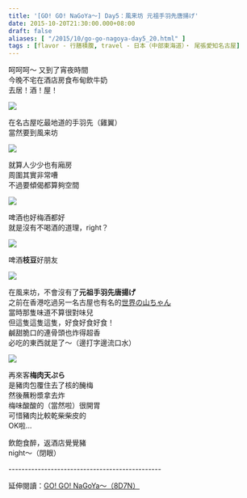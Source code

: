 ```yaml
---
title: '[GO! GO! NaGoYa～] Day5：風来坊 元祖手羽先唐揚げ'
date: 2015-10-20T21:30:00.000+08:00
draft: false
aliases: [ "/2015/10/go-go-nagoya-day5_20.html" ]
tags : [flavor - 行膳積腹, travel - 日本（中部東海道）・ 尾張愛知名古屋]
---
```


呵呵呵～ 又到了宵夜時間  
今晚不宅在酒店房食布甸飲牛奶  
去居！酒！屋！  

[![](https://c1.staticflickr.com/1/782/22685279726_c55cac685c_z.jpg)](https://c1.staticflickr.com/1/782/22685279726_c55cac685c_z.jpg)

在名古屋吃最地道的手羽先（雞翼）  
當然要到風来坊  

[![](https://c2.staticflickr.com/6/5709/22088544244_5a49bc3fa5_z.jpg)](https://c2.staticflickr.com/6/5709/22088544244_5a49bc3fa5_z.jpg)

就算人少少也有廂房  
周圍其實非常嘈  
不過要傾偈都算夠空間  

[![](https://c2.staticflickr.com/6/5667/22088546514_621ce62694_z.jpg)](https://c2.staticflickr.com/6/5667/22088546514_621ce62694_z.jpg)

啤酒也好梅酒都好  
就是沒有不喝酒的道理，right？  

[![](https://c1.staticflickr.com/1/766/22088543644_01d30f1640_z.jpg)](https://c1.staticflickr.com/1/766/22088543644_01d30f1640_z.jpg)

啤酒**枝豆**好朋友  

[![](https://c1.staticflickr.com/1/669/22711300205_c53e46a9bd_z.jpg)](https://c1.staticflickr.com/1/669/22711300205_c53e46a9bd_z.jpg)

在風来坊，不會沒有了**元祖手羽先唐揚げ**  
之前在香港吃過另一名古屋也有名的[世界の山ちゃん](http://www.hidie.net/2015/07/blog-post.html)  
當時那隻味道不算很對味兒  
但這隻這隻這隻，好食好食好食！  
鹹甜脆口的連骨頭也炸得超香  
必吃的東西就是了～（邊打字邊流口水）  

[![](https://c1.staticflickr.com/1/722/22697735282_cc20f771ff_z.jpg)](https://c1.staticflickr.com/1/722/22697735282_cc20f771ff_z.jpg)

再來客**梅肉天ぷら**  
是豬肉包覆住去了核的醃梅  
然後蘸粉漿拿去炸  
梅味酸酸的（當然啦）很開胃  
可惜豬肉比較乾柴柴皮的  
OK啦...  
  
飲飽食醉，返酒店覺覺豬  
night～（閉眼）  
  
\-----------------------------------------------  
  
延伸閱讀：[GO! GO! NaGoYa～（8D7N）](http://www.hidie.net/2015/11/go-go-nagoya8d7n.html)